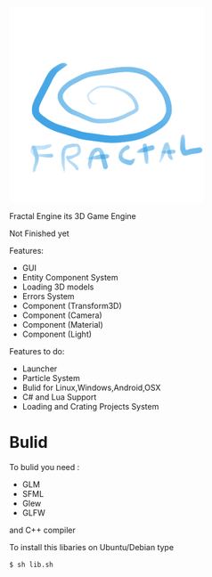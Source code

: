 <p align="left">
  <img src="res/Graphics/Logo.png" width="350" height="350">
</p>

Fractal Engine its 3D Game Engine

Not Finished yet

Features:
* GUI
* Entity Component System
* Loading 3D models
* Errors System
* Component (Transform3D)
* Component (Camera)
* Component (Material)
* Component (Light)

Features to do:

* Launcher
* Particle System
* Bulid for Linux,Windows,Android,OSX
* C# and Lua Support
* Loading and Crating Projects System
# Bulid

To bulid you need :

* GLM
* SFML
* Glew
* GLFW

and C++ compiler

To install this libaries on Ubuntu/Debian type
```sh
$ sh lib.sh
```
